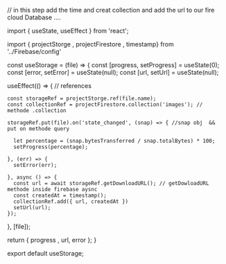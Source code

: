 
// in this step add the time and creat collection and add the url to our fire cloud Database .... 


import { useState, useEffect } from 'react'; 

import { projectStorge , projectFirestore , timestamp} from '../Firebase/config' 



const useStorage = (file) => {
  const [progress, setProgress] = useState(0);
  const [error, setError] = useState(null);
  const [url, setUrl] = useState(null);

  useEffect(() => {
    // references 

    const storageRef = projectStorge.ref(file.name);
    const collectionRef = projectFirestore.collection('images'); // methode .collection
    
    storageRef.put(file).on('state_changed', (snap) => { //snap obj  && put on methode query 

      let percentage = (snap.bytesTransferred / snap.totalBytes) * 100; 
      setProgress(percentage);

    }, (err) => {
      setError(err);
      
    }, async () => {
      const url = await storageRef.getDownloadURL(); // getDowloadURL methode inside firebase aysnc 
      const createdAt = timestamp(); 
      collectionRef.add({ url, createdAt })
      setUrl(url); 
    }); 
    
  }, [file]);
 
  return { progress , url, error };
}

export default useStorage;